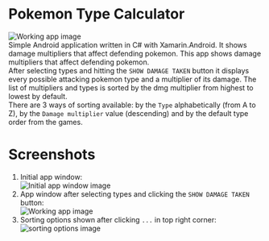 # Pokemon Type Calculator
![Working app image](https://i.imgur.com/jLh5rtt.png?1)  
Simple Android application written in C# with Xamarin.Android. It shows damage multipliers that affect defending pokemon.
This app shows damage multipliers that affect defending pokemon.  
After selecting types and hitting the `SHOW DAMAGE TAKEN` button it displays every possible attacking pokemon type and
a multiplier of its damage. The list of multipliers and types is sorted by the dmg multiplier from highest to lowest by default.  
There are 3 ways of sorting available:
by the `Type` alphabetically (from A to Z), by the `Damage multiplier` value (descending) and by the default type order from the games.

# Screenshots
1. Initial app window:  
![Initial app window image](https://i.imgur.com/DCQ34QS.png?1)
2. App window after selecting types and clicking the `SHOW DAMAGE TAKEN` button:  
![Working app image](https://i.imgur.com/jLh5rtt.png?1)
3. Sorting options shown after clicking `...` in top right corner:  
![sorting options image](https://i.imgur.com/ZI6botm.png?1)
